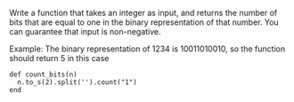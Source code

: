 Write a function that takes an integer as input, and returns the number of bits that are equal to one in the binary representation of that number. You can guarantee that input is non-negative.

Example: The binary representation of 1234 is 10011010010, so the function should return 5 in this case


```
def count_bits(n)
  n.to_s(2).split('').count("1")
end
```